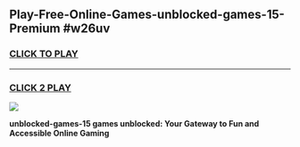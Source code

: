 
## Play-Free-Online-Games-unblocked-games-15-Premium #w26uv
<h3>
<a href="https://premium.freeplayer.one?title=unblocked-games-15&ref=8M">CLICK TO PLAY</a></h3>
<hr>

<h3>
<a href="https://premium.freeplayer.one?title=unblocked-games-15&ref=8M">CLICK 2 PLAY</a>
  
</h3>

<a href="https://premium.freeplayer.one?title=unblocked-games-15&ref=8M"><img src="https://clearcache.store/games.png"></a>


**unblocked-games-15 games unblocked: Your Gateway to Fun and Accessible Online Gaming**
